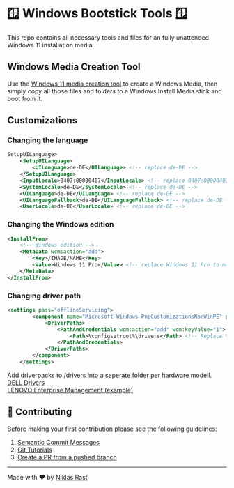 # 🪟 Windows Bootstick Tools 🪟

This repo contains all necessary tools and files for an fully unattended Windows 11 installation media.

## Windows Media Creation Tool
Use the [Windows 11 media creation tool](https://www.microsoft.com/en-us/software-download/windows11) to create a Windows Media, then simply copy all those files and folders to a Windows Install Media stick and boot from it.

## Customizations

### Changing the language
``` xml
SetupUILanguage>
    <SetupUILanguage>
        <UILanguage>de-DE</UILanguage> <!-- replace de-DE -->
    </SetupUILanguage>
    <InputLocale>0407:00000407</InputLocale> <!-- replace 0407:00000407 -->
    <SystemLocale>de-DE</SystemLocale> <!-- replace de-DE -->
    <UILanguage>de-DE</UILanguage> <!-- replace de-DE -->
    <UILanguageFallback>de-DE</UILanguageFallback> <!-- replace de-DE -->
    <UserLocale>de-DE</UserLocale> <!-- replace de-DE -->
```

### Changing the Windows edition
``` xml
<InstallFrom>
    <!-- Windows edition -->
    <MetaData wcm:action="add">
        <Key>/IMAGE/NAME</Key>
        <Value>Windows 11 Pro</Value> <!-- replace Windows 11 Pro to matching edition name from wim file -->
    </MetaData>
</InstallFrom>
```

### Changing driver path
``` xml
<settings pass="offlineServicing">
        <component name="Microsoft-Windows-PnpCustomizationsNonWinPE" processorArchitecture="amd64" publicKeyToken="31bf3856ad364e35" language="neutral" versionScope="nonSxS" xmlns:wcm="http://schemas.microsoft.com/WMIConfig/2002/State" xmlns:xsi="http://www.w3.org/2001/XMLSchema-instance">
            <DriverPaths>
                <PathAndCredentials wcm:action="add" wcm:keyValue="1">
                    <Path>%configsetroot%\drivers</Path> <!-- Replace %configsetroot%\drivers with the part of your driver folder. Within this folder you need to create one folder per model which contains all drivers -->
                </PathAndCredentials>
            </DriverPaths>
        </component>
    </settings>
```

Add driverpacks to /drivers into a seperate folder per hardware modell. <br>
[DELL Drivers](https://www.dell.com/support/kbdoc/en-us/000124139/dell-command-deploy-driver-packs-for-enterprise-client-os-deployment) <br>
[LENOVO Enterprise Management (example)](https://pcsupport.lenovo.com/us/en/products/laptops-and-netbooks/thinkpad-x-series-laptops/thinkpad-x13-type-20t2-20t3/downloads/driver-list/component?name=Enterprise%20Management&id=4A3CC709-438F-487D-8739-4104CE73D368)


## 🤝 Contributing

Before making your first contribution please see the following guidelines:
1. [Semantic Commit Messages](https://gist.github.com/joshbuchea/6f47e86d2510bce28f8e7f42ae84c716)
1. [Git Tutorials](https://www.youtube.com/playlist?list=PLu-nSsOS6FRIg52MWrd7C_qSnQp3ZoHwW)
1. [Create a PR from a pushed branch](https://learn.microsoft.com/en-us/azure/devops/repos/git/pull-requests?view=azure-devops&tabs=browser#from-a-pushed-branch)

---

Made with ❤️ by [Niklas Rast](https://github.com/niklasrst)
